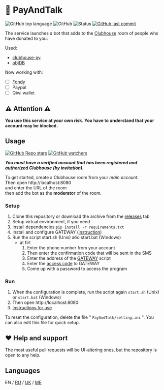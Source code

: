 <!-- https://github.com/kirillkuzin/donatehouse/blob/master/README.md -->
# 👋 PayAndTalk
![GitHub top language](https://img.shields.io/github/languages/top/gornostay25/PayAndTalk) ![GitHub](https://img.shields.io/github/license/gornostay25/PayAndTalk) ![Status](https://img.shields.io/static/v1?label=Status&message=Development&color=important&style=flat) [![GitHub last commit](https://img.shields.io/github/last-commit/gornostay25/PayAndTalk)](https://github.com/gornostay25/PayAndTalk/commits/main)

The service launches a bot that adds to the [Clubhouse](https://www.joinclubhouse.com) room of people who have donated to you.

Used:
- [clubhouse-py](https://github.com/stypr/clubhouse-py)
- [objDB](https://googlescripts.harryonline.net/objdb)

Now working with:
- [ ] [Fondy](https://fondy.io/en/)
- [ ] Paypal
- [ ] Qiwi wallet

## ⚠️ Attention ⚠️
**You use this service at your own risk. You have to understand
that your account may be blocked.**

## Usage

[![GitHub Repo stars](https://img.shields.io/github/stars/gornostay25/PayAndTalk?style=social)](https://github.com/gornostay25/PayAndTalk/stargazers) [![GitHub watchers](https://img.shields.io/github/watchers/gornostay25/PayAndTalk?style=social)](https://github.com/gornostay25/PayAndTalk/watchers)


***You must have a verified account that has been registered and authorized
Clubhouse (by invitation).***

To get started, create a Clubhouse room from your *main account*. <br>
Then open http://localhost:8080 <br>
  and enter the URL of the room <br>
then add the bot as the **moderator** of the room.

### Setup
1. Clone this repository or download the archive from the [releases](https://github.com/gornostay25/PayAndTalk/releases) tab
2. Setup virtual environment, if you need
3. Install dependencies `pip install -r requirements.txt`
4. Install and configure GATEWAY ([instruction](/docs/EN/GAS.md))
5. Run the script start.sh (Unix) або start.bat (Windows)
    * at firt 
      1. Enter the phone number from your account
      8. Then enter the confirmation code that will be sent in the SMS
      9. Enter the address of the [GATEWAY](/docs/EN/GAS.md) script
      10. Enter the [access code](/docs/EN/GAS.md) to GATEWAY
      11. Come up with a password to access the program


### Run


1. When the configuration is complete, run the script again `start.sh` (Unix) or `start.bat` (Windows)
2. Then open http://localhost:8080
3. [Instructions for use](/docs/EN/USE.md)


To reset the configuration, delete the file " `PayAndTalk/setting.ini` ".
You can also edit this file for quick setup.

## ❤️ Help and support

The most useful pull requests will be UI-altering ones, but the repository 
is open to any help.


## Languages

EN / [RU](/docs/RU/README.md) / [UK](/docs/UK/README.md) / [ME](/docs/ME/README.md)
<!-- https://github.com/kirillkuzin/donatehouse/blob/master/README.md -->
